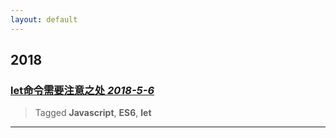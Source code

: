```yaml
---
layout: default
---
```


## 2018

### [let命令需要注意之处 _2018-5-6_ ](./let-point.html)

> Tagged **Javascript**, **ES6**, **let**

* * *


